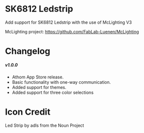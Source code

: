 # SK6812 Ledstrip

Add support for SK6812 Ledstrip with the use of McLighting V3

McLighting project:
https://github.com/FabLab-Luenen/McLighting

# Changelog

##### v1.0.0
- Athom App Store release.
- Basic functionality with one-way communication. 
- Added support for themes. 
- Added support for three color selections


# Icon Credit

Led Strip by adls from the Noun Project